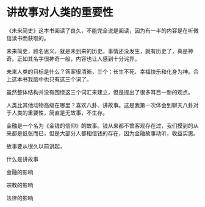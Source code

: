 # 讲故事对人类的重要性

《未来简史》这本书阅读了良久，不能完全说是阅读，因为有一半的内容是在听微信读书而获取的。

未来简史，顾名思义，就是未到来的历史。事情还没发生，就有历史了，真是神奇。正如其名字很神奇一般，内容也让人感到十分诧异。

未来人类的目标是什么？答案很清晰，三个：长生不死、幸福快乐和化身为神。合上这本书我脑中也只有这三个词了。

虽然整体结构并没有围绕这三个词汇来建立，但是提出了很多耳目一新的观点。

人类比其他动物高级在哪里？喜欢八卦、讲故事。这是我第一次体会到聊天八卦对于人类的重要性，简直是无故事，不生存。

金融是一个名为《金钱的信仰》的故事。钱从来都不曾客观存在过，我们摸到的从来都是纸张而已，但是大部分人都相信钱的存在，因为金融故事动听，收益实惠。

故事要从很久以前讲起，

什么是讲故事

金融的影响

宗教的影响

法律的影响

